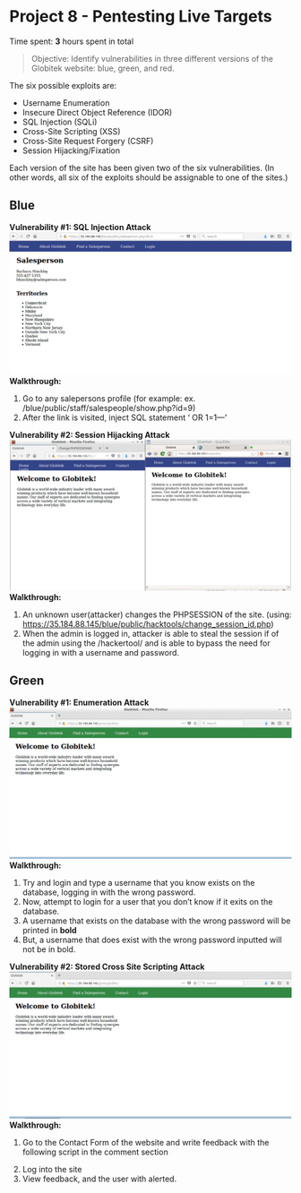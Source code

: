 # Project 8 - Pentesting Live Targets

Time spent: **3** hours spent in total

> Objective: Identify vulnerabilities in three different versions of the Globitek website: blue, green, and red.

The six possible exploits are:
* Username Enumeration
* Insecure Direct Object Reference (IDOR)
* SQL Injection (SQLi)
* Cross-Site Scripting (XSS)
* Cross-Site Request Forgery (CSRF)
* Session Hijacking/Fixation

Each version of the site has been given two of the six vulnerabilities. (In other words, all six of the exploits should be assignable to one of the sites.)

## Blue
**Vulnerability #1: SQL Injection Attack**
 <img src="https://github.com/eddenk/Codepathweek8/blob/master/SQL_Injection.gif" alt="SQL_Injection" title="SQL_Injection" />
**Walkthrough:**
1.	Go to any salepersons profile (for example: ex. /blue/public/staff/salespeople/show.php?id=9)
2.	After the link is visited, inject SQL statement ‘ OR 1=1—'



**Vulnerability #2: Session Hijacking Attack**
<img src="https://github.com/eddenk/Codepathweek8/blob/master/Session_Hijacking.gif" alt="Session_Hijacking" title="Session_Hijacking" />
**Walkthrough:**
1.	An unknown user(attacker) changes the PHPSESSION of the site. (using: https://35.184.88.145/blue/public/hacktools/change_session_id.php)
2.	When the admin is logged in, attacker is able to steal the session if of the admin using the /hackertool/ and is able to bypass the need for logging in with a username and password.



## Green

**Vulnerability #1: Enumeration Attack**
<img src="https://github.com/eddenk/Codepathweek8/blob/master/Enumeration_Attack.gif" alt="Enumeration_Attack" title="Enumeration_Attack" />
**Walkthrough:**
1.	Try and login and type a username that you know exists on the database, logging in with the wrong password.
2.	Now, attempt to login for a user that you don’t know if it exits on the database.
3.	A username that exists on the database with the wrong password will be printed in **bold**
4.	But, a username that does exist with the wrong password inputted will not be in bold.


**Vulnerability #2: Stored Cross Site Scripting Attack**
<img src="https://github.com/eddenk/Codepathweek8/blob/master/XSS_Attack.gif" alt="XSS_Attack" title="XSS_Attack" />
**Walkthrough:**
1.	Go to the Contact Form of the website and write feedback with the following script in the comment section
<script>alert(‘Edden found the XSS!’)</script>
2.	Log into the site
3.	View feedback, and the user with alerted.



